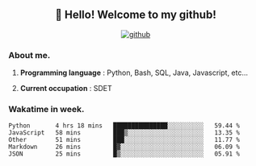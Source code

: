<h2 align="center">👋 Hello! Welcome to my github! </h2>
<p align="center">
  <a href="https://github.com/usergwen"><img src="https://img.shields.io/badge/GitHub-24292e" alt="github"></a>
</p>

### About me.

1. **Programming language** : Python, Bash, SQL, Java, Javascript, etc...

2. **Current occupation** : SDET

### Wakatime in week.

<!--START_SECTION:waka-->
```text
Python       4 hrs 18 mins   ███████████████░░░░░░░░░░   59.44 % 
JavaScript   58 mins         ███▒░░░░░░░░░░░░░░░░░░░░░   13.35 % 
Other        51 mins         ███░░░░░░░░░░░░░░░░░░░░░░   11.77 % 
Markdown     26 mins         █▓░░░░░░░░░░░░░░░░░░░░░░░   06.09 % 
JSON         25 mins         █▒░░░░░░░░░░░░░░░░░░░░░░░   05.91 % 
```
<!--END_SECTION:waka-->
